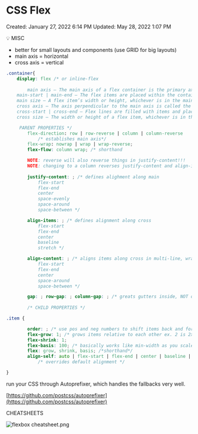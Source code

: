 # CSS Flex

Created: January 27, 2022 6:14 PM
Updated: May 28, 2022 1:07 PM

<aside>
💡 MISC

</aside>

- better for small layouts and components (use GRID for big layouts)
- main axis = horizontal
- cross axis = vertical

```css
.container{
	display: flex /* or inline-flex 
	
		main axis – The main axis of a flex container is the primary axis along which flex items are laid out. Beware, it is not necessarily horizontal; it depends on the flex-direction property (see below).
    main-start | main-end – The flex items are placed within the container starting from main-start and going to main-end.
    main size – A flex item’s width or height, whichever is in the main dimension, is the item’s main size. The flex item’s main size property is either the ‘width’ or ‘height’ property, whichever is in the main dimension.
    cross axis – The axis perpendicular to the main axis is called the cross axis. Its direction depends on the main axis direction.
    cross-start | cross-end – Flex lines are filled with items and placed into the container starting on the cross-start side of the flex container and going toward the cross-end side.
    cross size – The width or height of a flex item, whichever is in the cross dimension, is the item’s cross size. The cross size property is whichever of ‘width’ or ‘height’ that is in the cross dimension.

	 PARENT PROPERTIES */
		flex-direction: row | row-reverse | column | column-reverse 
			/* establishes main axis*/
		flex-wrap: nowrap | wrap | wrap-reverse;
		flex-flow: column wrap; /* shorthand

		NOTE: reverse will also reverse things in justify-content!!!
		NOTE: changing to a column reverses justify-content and align-items!!! */
		
		justify-content: ; /* defines alighment along main 
			flex-start
			flex-end
			center
			space-evenly
			space-around
			space-between */

		align-items: ; /* defines alignment along cross
			flex-start
			flex-end
			center
			baseline
			stretch */

		align-content: ; /* aligns items along cross in multi-line, wrapped scenarios
			flex-start
			flex-end
			center
			space-around
			space-between */

		gap: ; row-gap: ; column-gap: ; /* greats gutters inside, NOT outside! */
		
		/* CHILD PROPERTIES */

.item {

		order: ; /* use pos and neg numbers to shift items back and forth */
		flex-grow: 1; /* grows items relative to each other ex. 2 is 2x the size of others */
		flex-shrink: 1; 
		flex-basis: 100; /* basically works like min-width as you scale down, pixels or ems */
		flex: grow, shrink, basis; /*shorthand*/
		align-self: auto | flex-start | flex-end | center | baseline | stretch;
			/* overrides default alignment */

}
```

run your CSS through Autoprefixer, which handles the fallbacks very well.

[https://github.com/postcss/autoprefixer](https://github.com/postcss/autoprefixer)

CHEATSHEETS

![flexbox cheatsheet.png](CSS%20Flex%2051393067657549369fc10abceb5b38e0/flexbox_cheatsheet.png)